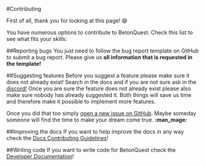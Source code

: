#Contributing

First of all, thank you for looking at this page! :smile:

You have numerous options to contribute to BetonQuest. 
Check this list to see what fits your skills:

##Reporting bugs
You just need to follow the bug report template on GitHub to submit a bug report. Please give us __**all information that is requested in the template!**__

##Suggesting features
Before you suggest a feature please make sure it does not already exist! Search in the docs and if you are not sure ask in the <a href="https://discord.com/invite/rK6mfHq" target="_blank">discord!</a> 
Once you are sure the feature does not already exist please also make sure nobody has already suggested it. Both things will save us time and therefore make it possible
to implement more features.

Once you did that too simply <a href="https://github.com/BetonQuest/BetonQuest/issues/new?template=feature_request_template.md" target="_blank">
open a new issue on GitHub</a>. Maybe someday someone will find the time to make your dream come true. **:man_mage:**

##Improving the docs
If you want to help improve the docs in any way check the [Docs Contributing Guidelines](Docs.md)!

##Writing code
If you want to write code for BetonQuest check the [Developer Documentation](../Developer-Documentation/Info-for-developers.md)!


